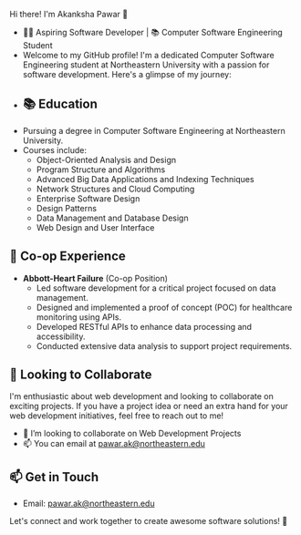 Hi there! I'm Akanksha Pawar 👋
- 👩‍💻 Aspiring Software Developer | 📚 Computer Software Engineering Student
-  Welcome to my GitHub profile! I'm a dedicated Computer Software Engineering student at Northeastern University with a passion for software development. Here's a glimpse of my journey:
-  ## 📚 Education
- Pursuing a degree in Computer Software Engineering at Northeastern University.
- Courses include:
  - Object-Oriented Analysis and Design
  - Program Structure and Algorithms
  - Advanced Big Data Applications and Indexing Techniques
  - Network Structures and Cloud Computing
  - Enterprise Software Design
  - Design Patterns
  - Data Management and Database Design
  - Web Design and User Interface
    
## 💼 Co-op Experience
- **Abbott-Heart Failure** (Co-op Position)
  - Led software development for a critical project focused on data management.
  - Designed and implemented a proof of concept (POC) for healthcare monitoring using APIs.
  - Developed RESTful APIs to enhance data processing and accessibility.
  - Conducted extensive data analysis to support project requirements.
    
## 🚀 Looking to Collaborate
I'm enthusiastic about web development and looking to collaborate on exciting projects. If you have a project idea or need an extra hand for your web development initiatives, feel free to reach out to me!

- 💞️ I’m looking to collaborate on Web Development Projects
- 📫 You can email at pawar.ak@northeastern.edu

## 📫 Get in Touch
- Email: pawar.ak@northeastern.edu


Let's connect and work together to create awesome software solutions! 🌟

<!---
iakanksha2908/iakanksha2908 is a ✨ special ✨ repository because its `README.md` (this file) appears on your GitHub profile.
You can click the Preview link to take a look at your changes.
--->
